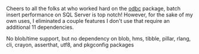 
<!-- README.md is generated from README.Rmd. Please edit that file -->
Cheers to all the folks at who worked hard on the [odbc](https://github.com/r-dbi/odbc) package, batch insert performance on SQL Server is top notch! However, for the sake of my own uses, I eliminated a couple features I don't use that require an additional 11 dependencies.

No blob/time support, but no dependency on blob, hms, tibble, pillar, rlang, cli, crayon, asserthat, utf8, and pkgconfig packages
